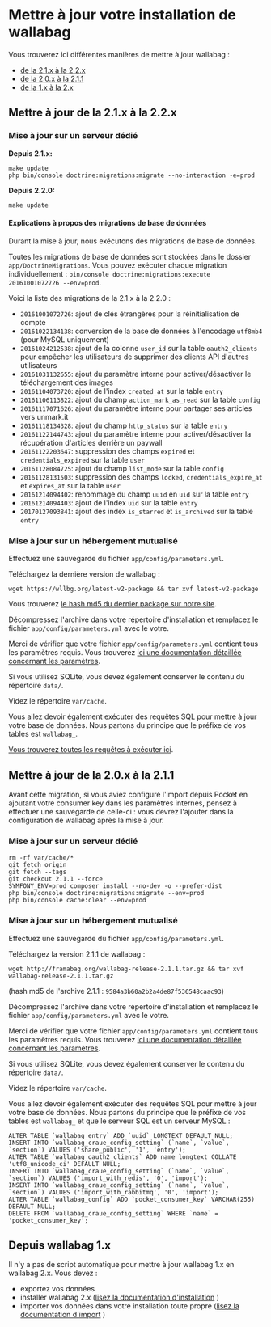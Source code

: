 Mettre à jour votre installation de wallabag
============================================

Vous trouverez ici différentes manières de mettre à jour wallabag :

-   [de la 2.1.x à la 2.2.x](#mettre-a-jour-de-la-2-1-x-a-la-2-2-x)
-   [de la 2.0.x à la 2.1.1](#mettre-a-jour-de-la-2-0-x-a-la-2-1-1)
-   [de la 1.x à la 2.x](#depuis-wallabag-1-x)

Mettre à jour de la 2.1.x à la 2.2.x
------------------------------------

### Mise à jour sur un serveur dédié

**Depuis 2.1.x:**

    make update
    php bin/console doctrine:migrations:migrate --no-interaction -e=prod

**Depuis 2.2.0:**

    make update

#### Explications à propos des migrations de base de données

Durant la mise à jour, nous exécutons des migrations de base de données.

Toutes les migrations de base de données sont stockées dans le dossier
`app/DoctrineMigrations`. Vous pouvez exécuter chaque migration
individuellement :
`bin/console doctrine:migrations:execute 20161001072726 --env=prod`.

Voici la liste des migrations de la 2.1.x à la 2.2.0 :

-   `20161001072726`: ajout de clés étrangères pour la réinitialisation
    de compte
-   `20161022134138`: conversion de la base de données à l'encodage
    `utf8mb4` (pour MySQL uniquement)
-   `20161024212538`: ajout de la colonne `user_id` sur la table
    `oauth2_clients` pour empêcher les utilisateurs de supprimer des
    clients API d'autres utilisateurs
-   `20161031132655`: ajout du paramètre interne pour activer/désactiver
    le téléchargement des images
-   `20161104073720`: ajout de l'index `created_at` sur la table `entry`
-   `20161106113822`: ajout du champ `action_mark_as_read` sur la table
    `config`
-   `20161117071626`: ajout du paramètre interne pour partager ses
    articles vers unmark.it
-   `20161118134328`: ajout du champ `http_status` sur la table `entry`
-   `20161122144743`: ajout du paramètre interne pour activer/désactiver
    la récupération d'articles derrière un paywall
-   `20161122203647`: suppression des champs `expired` et
    `credentials_expired` sur la table `user`
-   `20161128084725`: ajout du champ `list_mode` sur la table `config`
-   `20161128131503`: suppression des champs `locked`,
    `credentials_expire_at` et `expires_at` sur la table `user`
-   `20161214094402`: renommage du champ `uuid` en `uid` sur la table
    `entry`
-   `20161214094403`: ajout de l'index `uid` sur la table `entry`
-   `20170127093841`: ajout des index `is_starred` et `is_archived` sur
    la table `entry`

### Mise à jour sur un hébergement mutualisé

Effectuez une sauvegarde du fichier `app/config/parameters.yml`.

Téléchargez la dernière version de wallabag :

``` {.sourceCode .bash}
wget https://wllbg.org/latest-v2-package && tar xvf latest-v2-package
```

Vous trouverez [le hash md5 du dernier package sur notre
site](https://static.wallabag.org/releases/).

Décompressez l'archive dans votre répertoire d'installation et remplacez
le fichier `app/config/parameters.yml` avec le votre.

Merci de vérifier que votre fichier `app/config/parameters.yml` contient
tous les paramètres requis. Vous trouverez [ici une documentation
détaillée concernant les
paramètres](http://doc.wallabag.org/fr/master/user/parameters.html).

Si vous utilisez SQLite, vous devez également conserver le contenu du
répertoire `data/`.

Videz le répertoire `var/cache`.

Vous allez devoir également exécuter des requêtes SQL pour mettre à jour
votre base de données. Nous partons du principe que le préfixe de vos
tables est `wallabag_`.

[Vous trouverez toutes les requêtes à exécuter
ici](http://doc.wallabag.org/fr/master/user/query-upgrade-21-22.html).

Mettre à jour de la 2.0.x à la 2.1.1
------------------------------------

<div class="admonition warning">

</div>

Avant cette migration, si vous aviez configuré l'import depuis Pocket en
ajoutant votre consumer key dans les paramètres internes, pensez à
effectuer une sauvegarde de celle-ci : vous devrez l'ajouter dans la
configuration de wallabag après la mise à jour.

### Mise à jour sur un serveur dédié

    rm -rf var/cache/*
    git fetch origin
    git fetch --tags
    git checkout 2.1.1 --force
    SYMFONY_ENV=prod composer install --no-dev -o --prefer-dist
    php bin/console doctrine:migrations:migrate --env=prod
    php bin/console cache:clear --env=prod

### Mise à jour sur un hébergement mutualisé

Effectuez une sauvegarde du fichier `app/config/parameters.yml`.

Téléchargez la version 2.1.1 de wallabag :

``` {.sourceCode .bash}
wget http://framabag.org/wallabag-release-2.1.1.tar.gz && tar xvf wallabag-release-2.1.1.tar.gz
```

(hash md5 de l'archive 2.1.1 : `9584a3b60a2b2a4de87f536548caac93`)

Décompressez l'archive dans votre répertoire d'installation et remplacez
le fichier `app/config/parameters.yml` avec le votre.

Merci de vérifier que votre fichier `app/config/parameters.yml` contient
tous les paramètres requis. Vous trouverez [ici une documentation
détaillée concernant les
paramètres](http://doc.wallabag.org/fr/master/user/parameters.html).

Si vous utilisez SQLite, vous devez également conserver le contenu du
répertoire `data/`.

Videz le répertoire `var/cache`.

Vous allez devoir également exécuter des requêtes SQL pour mettre à jour
votre base de données. Nous partons du principe que le préfixe de vos
tables est `wallabag_` et que le serveur SQL est un serveur MySQL :

``` {.sourceCode .sql}
ALTER TABLE `wallabag_entry` ADD `uuid` LONGTEXT DEFAULT NULL;
INSERT INTO `wallabag_craue_config_setting` (`name`, `value`, `section`) VALUES ('share_public', '1', 'entry');
ALTER TABLE `wallabag_oauth2_clients` ADD name longtext COLLATE 'utf8_unicode_ci' DEFAULT NULL;
INSERT INTO `wallabag_craue_config_setting` (`name`, `value`, `section`) VALUES ('import_with_redis', '0', 'import');
INSERT INTO `wallabag_craue_config_setting` (`name`, `value`, `section`) VALUES ('import_with_rabbitmq', '0', 'import');
ALTER TABLE `wallabag_config` ADD `pocket_consumer_key` VARCHAR(255) DEFAULT NULL;
DELETE FROM `wallabag_craue_config_setting` WHERE `name` = 'pocket_consumer_key';
```

Depuis wallabag 1.x
-------------------

Il n'y a pas de script automatique pour mettre à jour wallabag 1.x en
wallabag 2.x. Vous devez :

-   exportez vos données
-   installer wallabag 2.x ([lisez la documentation
    d'installation](http://doc.wallabag.org/fr/master/user/installation.html)
    )
-   importer vos données dans votre installation toute propre ([lisez la
    documentation
    d'import](http://doc.wallabag.org/fr/master/user/import.html) )

